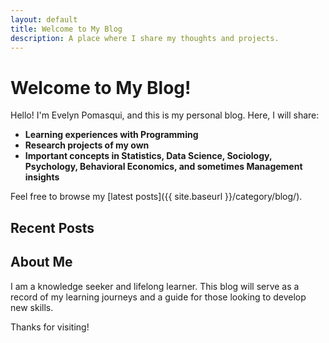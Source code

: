 ```yaml
---
layout: default
title: Welcome to My Blog
description: A place where I share my thoughts and projects.
---
```


# Welcome to My Blog!

Hello! I'm Evelyn Pomasqui, and this is my personal blog. Here, I will share:

- **Learning experiences with Programming**
- **Research projects of my own**
- **Important concepts in Statistics, Data Science, Sociology, Psychology, Behavioral Economics, and sometimes Management insights**

Feel free to browse my [latest posts]({{ site.baseurl }}/category/blog/).

## Recent Posts


## About Me

I am a knowledge seeker and lifelong learner. This blog will serve as a record of my learning journeys and a guide for those looking to develop new skills.

Thanks for visiting!


